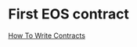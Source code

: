 # First EOS contract

[How To Write Contracts](#https://eosio.github.io/eos/group__contractdev.html)